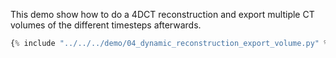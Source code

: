 This demo show how to do a 4DCT reconstruction and export multiple CT volumes of the different timesteps afterwards.

```python title="demo/04_dynamic_reconstruction_export_volume.py"
{% include "../../../demo/04_dynamic_reconstruction_export_volume.py" %}
```